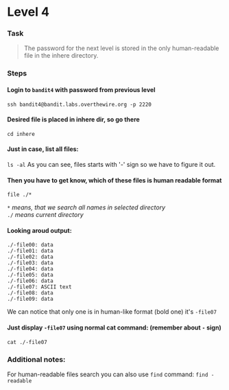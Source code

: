 Level 4
======

### Task

> The password for the next level is stored in the only human-readable file in the inhere directory.

### Steps

#### Login to `bandit4` with password from previous level
`ssh bandit4@bandit.labs.overthewire.org -p 2220`

#### Desired file is placed in inhere dir, so go there
`cd inhere`

#### Just in case, list all files:
`ls -al`
As you can see, files starts with '-' sign so we have to figure it out.

#### Then you have to get know, which of these files is human readable format
`file ./*`

`*` *means, that we search all names in selected directory*<br>
`./` *means current directory*

#### Looking aroud output:
```
./-file00: data
./-file01: data
./-file02: data
./-file03: data
./-file04: data
./-file05: data
./-file06: data
./-file07: ASCII text
./-file08: data
./-file09: data
```

We can notice that only one is in human-like format (bold one) it's `-file07`

#### Just display `-file07` using normal cat command: (remember about `-` sign)
`cat ./-file07`


### Additional notes:

For human-readable files search you can also use `find` command:
`find -readable`



